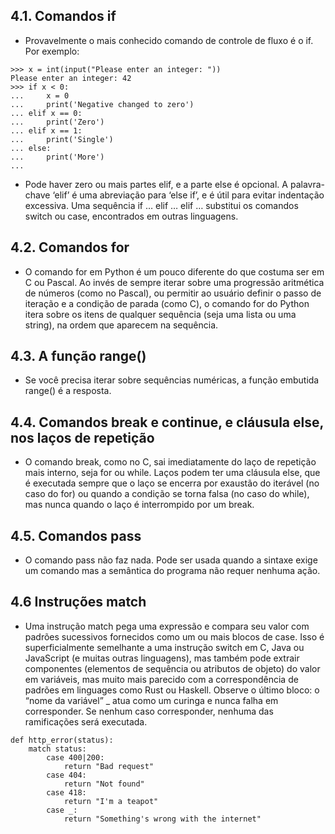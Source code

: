 ## 4.1. Comandos if
- Provavelmente o mais conhecido comando de controle de fluxo é o if. Por exemplo:
```
>>> x = int(input("Please enter an integer: "))
Please enter an integer: 42
>>> if x < 0:
...     x = 0
...     print('Negative changed to zero')
... elif x == 0:
...     print('Zero')
... elif x == 1:
...     print('Single')
... else:
...     print('More')
...
```
- Pode haver zero ou mais partes elif, e a parte else é opcional. A palavra-chave ‘elif’ é uma abreviação para ‘else if’, e é útil para evitar indentação excessiva. Uma sequência if … elif … elif … substitui os comandos switch ou case, encontrados em outras linguagens.

## 4.2. Comandos for
- O comando for em Python é um pouco diferente do que costuma ser em C ou Pascal. Ao invés de sempre iterar sobre uma progressão aritmética de números (como no Pascal), ou permitir ao usuário definir o passo de iteração e a condição de parada (como C), o comando for do Python itera sobre os itens de qualquer sequência (seja uma lista ou uma string), na ordem que aparecem na sequência.
 
## 4.3. A função range()
- Se você precisa iterar sobre sequências numéricas, a função embutida range() é a resposta.

## 4.4. Comandos break e continue, e cláusula else, nos laços de repetição
- O comando break, como no C, sai imediatamente do laço de repetição mais interno, seja for ou while. Laços podem ter uma cláusula else, que é executada sempre que o laço se encerra por exaustão do iterável (no caso do for) ou quando a condição se torna falsa (no caso do while), mas nunca quando o laço é interrompido por um break.

## 4.5. Comandos pass
- O comando pass não faz nada. Pode ser usada quando a sintaxe exige um comando mas a semântica do programa não requer nenhuma ação.

## 4.6 Instruções match
- Uma instrução match pega uma expressão e compara seu valor com padrões sucessivos fornecidos como um ou mais blocos de case. Isso é superficialmente semelhante a uma instrução switch em C, Java ou JavaScript (e muitas outras linguagens), mas também pode extrair componentes (elementos de sequência ou atributos de objeto) do valor em variáveis, mas muito mais parecido com a correspondência de padrões em linguages como Rust ou Haskell. Observe o último bloco: o “nome da variável” _ atua como um curinga e nunca falha em corresponder. Se nenhum caso corresponder, nenhuma das ramificações será executada.
```
def http_error(status):
    match status:
        case 400|200:
            return "Bad request"
        case 404:
            return "Not found"
        case 418:
            return "I'm a teapot"
        case _:
            return "Something's wrong with the internet"
```